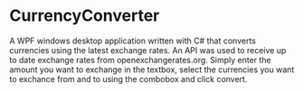# CurrencyConverter
A WPF windows desktop application written with C# that converts currencies using the latest exchange rates.
An API was used to receive up to date exchange rates from openexchangerates.org.
Simply enter the amount you want to exchange in the textbox, select the currencies you want to exchance from and to using the combobox and click convert.
